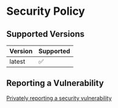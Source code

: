 # Security Policy

## Supported Versions

| Version | Supported          |
| ------- | ------------------ |
| latest  | :white_check_mark: |

## Reporting a Vulnerability

[Privately reporting a security vulnerability](https://docs.github.com/en/code-security/security-advisories/guidance-on-reporting-and-writing-information-about-vulnerabilities/privately-reporting-a-security-vulnerability#privately-reporting-a-security-vulnerability)
